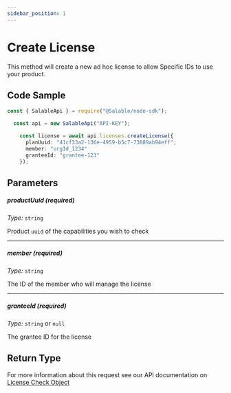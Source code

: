 ```yaml
---
sidebar_position: 1
---
```


# Create License

This method will create a new ad hoc license to allow Specific IDs to use your product.

## Code Sample

```typescript
const { SalableApi } = require("@Salable/node-sdk");

  const api = new SalableApi("API-KEY");

    const license = await api.licenses.createLicense({
      planUuid: "41cf33a2-136e-4959-b5c7-73889ab94eff";
      member: "orgId_1234"
      granteeId: "grantee-123"
    });

```

## Parameters

##### productUuid (_required_)

_Type:_ `string`

Product `uuid` of the capabilities you wish to check

---

##### member (_required_)

_Type:_ `string`

The ID of the member who will manage the license

---

##### granteeId (_required_)

_Type:_ `string` or `null`

The grantee ID for the license

## Return Type

For more information about this request see our API documentation on [License Check Object](https://docs.salable.app/api#tag/Licenses/operation/getLicenseCheck)
